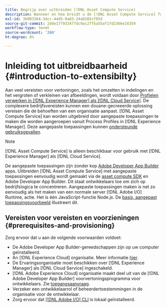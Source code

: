 ```yaml
---
title: Begrijp over uitbreiden [!DNL Asset Compute Service]
description: Wanneer en hoe breidt u de [!DNL Asset Compute Service] functionaliteit voor aangepaste middelenverwerking.
exl-id: 3b903364-34cc-44d5-9a03-24a0102cf85d
source-git-commit: 2dde177933477dc9ac2ff5a55af1fd2366e18359
workflow-type: tm+mt
source-wordcount: '260'
ht-degree: 0%

---
```


# Inleiding tot uitbreidbaarheid {#introduction-to-extensibilty}

Aan veel vereisten voor vertoningen, zoals het omzetten in indelingen en het vergroten of verkleinen van afbeeldingen, wordt voldaan door [Profielen verwerken in [!DNL Experience Manager] als [!DNL Cloud Service]](https://experienceleague.adobe.com/docs/experience-manager-cloud-service/assets/asset-microservices-overview.html). De complexere bedrijfsvereisten kunnen een douane-gecreeerde oplossing vereisen die de behoeften van een organisatie aanpast. [!DNL Asset Compute Service] kan worden uitgebreid door aangepaste toepassingen te maken die worden aangeroepen vanuit Process Profiles in [!DNL Experience Manager]. Deze aangepaste toepassingen kunnen [ondersteunde gebruiksgevallen](https://experienceleague.adobe.com/docs/experience-manager-cloud-service/assets/manage/asset-microservices-configure-and-use.html).

>[!NOTE]
>
>[!DNL Asset Compute Service] is alleen beschikbaar voor gebruik met [!DNL Experience Manager] als [!DNL Cloud Service].

De aangepaste toepassingen zijn zonder kop [Adobe Developer App Builder](https://github.com/AdobeDocs/app-builder) apps. Uitbreiden [!DNL Asset Compute Service] met aangepaste toepassingen eenvoudig wordt gemaakt via de [asset compute SDK](https://github.com/adobe/asset-compute-sdk) en Adobe Developer App Builder. Dit staat ontwikkelaars toe om zich op bedrijfslogica te concentreren. Aangepaste toepassingen maken is net zo eenvoudig als het maken van een normale server [!DNL Adobe I/O] Runtime, actie. Het is één JavaScript-functie Node.js. De [basis, aangepast toepassingsvoorbeeld](https://github.com/adobe/asset-compute-example-workers/blob/master/projects/worker-basic/worker-basic.js) illustreert dit.

## Vereisten voor vereisten en voorzieningen {#prerequisites-and-provisioning}

Zorg ervoor dat u aan de volgende voorwaarden voldoet:

* De Adobe Developer App Builder-gereedschappen zijn op uw computer geïnstalleerd.
* An [!DNL Experience Cloud] organisatie. Meer informatie [hier](https://developer.adobe.com/app-builder/docs/getting_started/#acquire-access-and-credentials).
* De Ervaringsorganisatie moet beschikken over [!DNL Experience Manager] als [!DNL Cloud Service] ingeschakeld.
* [!DNL Adobe Experience Cloud] organisatie maakt deel uit van de [!DNL Adobe Developer App Builder] voorvertoningsprogramma voor ontwikkelaars. Zie [toegangsaanvraag](https://developer.adobe.com/app-builder/docs/overview/getting_access).
* Verzeker een ontwikkelaarrol of beheerdertoestemmingen in de organisatie voor de ontwikkelaar.
* Zorg ervoor dat [[!DNL Adobe I/O] CLI](https://github.com/adobe/aio-cli) is lokaal geïnstalleerd.

<!-- TBD for later:

* What all accesses and licenses are required?
* What all permissions are required to create, debug, and deploy custom applications?
* How do developers get access and provision the required apps?
* What is repository management?
* Anything on security and data transfer?
* What about handling personal or sensitive information?
* Custom application SLA is dependent on SLAs of various services it depends on.
* Document how the devs can get to know the KPIs of their custom applications. The KPIs are dependent on the performance at Adobe's side, amongst other things.
-->
